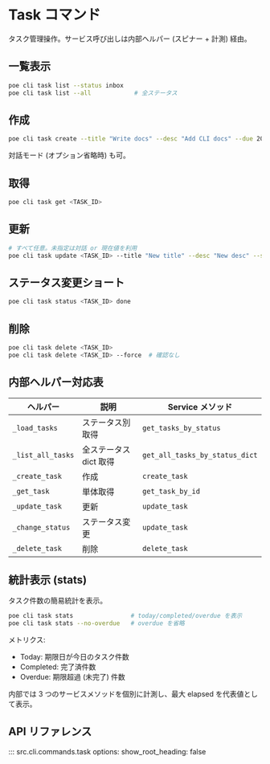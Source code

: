 # Task コマンド

タスク管理操作。サービス呼び出しは内部ヘルパー (スピナー + 計測) 経由。

## 一覧表示

```bash
poe cli task list --status inbox
poe cli task list --all            # 全ステータス
```

## 作成

```bash
poe cli task create --title "Write docs" --desc "Add CLI docs" --due 2025-09-30 --status inbox
```

対話モード (オプション省略時) も可。

## 取得

```bash
poe cli task get <TASK_ID>
```

## 更新

```bash
# すべて任意。未指定は対話 or 現在値を利用
poe cli task update <TASK_ID> --title "New title" --desc "New desc" --status next_action --due 2025-10-01
```

## ステータス変更ショート

```bash
poe cli task status <TASK_ID> done
```

## 削除

```bash
poe cli task delete <TASK_ID>
poe cli task delete <TASK_ID> --force  # 確認なし
```

## 内部ヘルパー対応表

| ヘルパー          | 説明                   | Service メソッド               |
| ----------------- | ---------------------- | ------------------------------ |
| `_load_tasks`     | ステータス別取得       | `get_tasks_by_status`          |
| `_list_all_tasks` | 全ステータス dict 取得 | `get_all_tasks_by_status_dict` |
| `_create_task`    | 作成                   | `create_task`                  |
| `_get_task`       | 単体取得               | `get_task_by_id`               |
| `_update_task`    | 更新                   | `update_task`                  |
| `_change_status`  | ステータス変更         | `update_task`                  |
| `_delete_task`    | 削除                   | `delete_task`                  |

## 統計表示 (stats)

タスク件数の簡易統計を表示。

```bash
poe cli task stats                # today/completed/overdue を表示
poe cli task stats --no-overdue   # overdue を省略
```

メトリクス:

- Today: 期限日が今日のタスク件数
- Completed: 完了済件数
- Overdue: 期限超過 (未完了) 件数

内部では 3 つのサービスメソッドを個別に計測し、最大 elapsed を代表値として表示。

## API リファレンス

::: src.cli.commands.task
    options:
        show_root_heading: false
